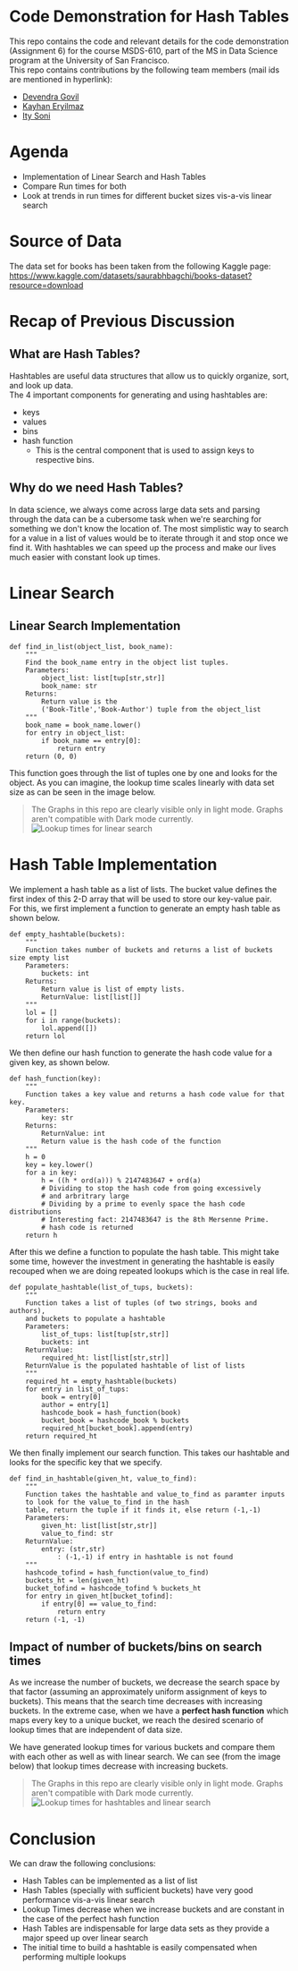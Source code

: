   # Code Demonstration for Hash Tables
This repo contains the code and relevant details for the code demonstration (Assignment 6) for the course MSDS-610, part of the MS in Data Science program at the University of San Francisco.  
This repo contains contributions by the following team members (mail ids are mentioned in hyperlink):
- [Devendra Govil](mailto:dgovil@dons.usfca.edu)
- [Kayhan Eryilmaz](mailto:kkeryilmaz@dons.usfca.edu)
- [Ity Soni](mailto:isoni@dons.usfca.edu)

# Agenda
- Implementation of Linear Search and Hash Tables
- Compare Run times for both
- Look at trends in run times for different bucket sizes vis-a-vis linear search

# Source of Data
The data set for books has been taken from the following Kaggle page:  
https://www.kaggle.com/datasets/saurabhbagchi/books-dataset?resource=download

# Recap of Previous Discussion
## What are Hash Tables?
Hashtables are useful data structures that allow us to quickly organize, sort, and look up data.  
The 4 important components for generating and using hashtables are: 
- keys
- values
- bins
- hash function
    - This is the central component that is used to assign keys to respective bins.
## Why do we need Hash Tables?

In data science, we always come across large data sets and parsing through the data can be a cubersome task when we're searching for something we don't know the location of. The most simplistic way to search for a value in a list of values would be to iterate through it and stop once we find it. With hashtables we can speed up the process and make our lives much easier with constant look up times.

# Linear Search
## Linear Search Implementation
```
def find_in_list(object_list, book_name):
    """
    Find the book_name entry in the object list tuples.
    Parameters:
        object_list: list[tup[str,str]]
        book_name: str
    Returns:
        Return value is the
        ('Book-Title','Book-Author') tuple from the object_list
    """
    book_name = book_name.lower()
    for entry in object_list:
        if book_name == entry[0]:
            return entry
    return (0, 0)
```  
This function goes through the list of tuples one by one and looks for the object. As you can imagine, the lookup time scales linearly with data set size as can be seen in the image below.  
> The Graphs in this repo are clearly visible only in light mode. Graphs aren't compatible with Dark mode currently.  
![Lookup times for linear search](https://github.com/devendragovil/USFMSDS_610_Assignment6/blob/main/resources/linear_search_output.png)

# Hash Table Implementation

We implement a hash table as a list of lists. The bucket value defines the first index of this 2-D array that will be used to store our key-value pair.  
For this, we first implement a function to generate an empty hash table as shown below.  
```
def empty_hashtable(buckets):
    """
    Function takes number of buckets and returns a list of buckets size empty list
    Parameters:
        buckets: int
    Returns:
        Return value is list of empty lists.
        ReturnValue: list[list[]]
    """
    lol = []
    for i in range(buckets):
        lol.append([])
    return lol
```

We then define our hash function to generate the hash code value for a given key, as shown below.  
```
def hash_function(key):
    """
    Function takes a key value and returns a hash code value for that key.
    Parameters:
        key: str
    Returns:
        ReturnValue: int
        Return value is the hash code of the function
    """
    h = 0
    key = key.lower()
    for a in key:
        h = ((h * ord(a))) % 2147483647 + ord(a)
        # Dividing to stop the hash code from going excessively
        # and arbritrary large
        # Dividing by a prime to evenly space the hash code distributions
        # Interesting fact: 2147483647 is the 8th Mersenne Prime.
        # hash code is returned
    return h
```

After this we define a function to populate the hash table. This might take some time, however the investment in generating the hashtable is easily recouped when we are doing repeated lookups which is the case in real life.  

```
def populate_hashtable(list_of_tups, buckets):
    """
    Function takes a list of tuples (of two strings, books and authors),
    and buckets to populate a hashtable
    Parameters:
        list_of_tups: list[tup[str,str]]
        buckets: int
    ReturnValue:
        required_ht: list[list[str,str]]
    ReturnValue is the populated hashtable of list of lists
    """
    required_ht = empty_hashtable(buckets)
    for entry in list_of_tups:
        book = entry[0]
        author = entry[1]
        hashcode_book = hash_function(book)
        bucket_book = hashcode_book % buckets
        required_ht[bucket_book].append(entry)
    return required_ht
```

We then finally implement our search function. This takes our hashtable and looks for the specific key that we specify. 

```
def find_in_hashtable(given_ht, value_to_find):
    """
    Function takes the hashtable and value_to_find as paramter inputs
    to look for the value_to_find in the hash
    table, return the tuple if it finds it, else return (-1,-1)
    Parameters:
        given_ht: list[list[str,str]]
        value_to_find: str
    ReturnValue:
        entry: (str,str)
            : (-1,-1) if entry in hashtable is not found
    """
    hashcode_tofind = hash_function(value_to_find)
    buckets_ht = len(given_ht)
    bucket_tofind = hashcode_tofind % buckets_ht
    for entry in given_ht[bucket_tofind]:
        if entry[0] == value_to_find:
            return entry
    return (-1, -1)
```

## Impact of number of buckets/bins on search times

As we increase the number of buckets, we decrease the search space by that factor (assuming an approximately uniform assignment of keys to buckets). This means that the search time decreases with increasing buckets. In the extreme case, when we have a __perfect hash function__ which maps every key to a unique bucket, we reach the desired scenario of lookup times that are independent of data size.  
  
We have generated lookup times for various buckets and compare them with each other as well as with linear search. We can see (from the image below) that lookup times decrease with increasing buckets.  
> The Graphs in this repo are clearly visible only in light mode. Graphs aren't compatible with Dark mode currently. 
![Lookup times for hashtables and linear search](https://github.com/devendragovil/USFMSDS_610_Assignment6/blob/main/resources/hashtable_linear_comparison.png)

# Conclusion
We can draw the following conclusions:
- Hash Tables can be implemented as a list of list
- Hash Tables (specially with sufficient buckets) have very good performance vis-a-vis linear search
- Lookup Times decrease when we increase buckets and are constant in the case of the perfect hash function
- Hash Tables are indispensable for large data sets as they provide a major speed up over linear search 
- The initial time to build a hashtable is easily compensated when performing multiple lookups